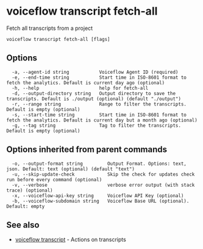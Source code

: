 # voiceflow transcript fetch-all

Fetch all transcripts from a project

```
voiceflow transcript fetch-all [flags]
```

## Options

```
  -a, --agent-id string           Voiceflow Agent ID (required)
  -e, --end-time string           Start time in ISO-8601 format to fetch the analytics. Default is current day ago (optional)
  -h, --help                      help for fetch-all
  -d, --output-directory string   Output directory to save the transcripts. Default is ./output (optional) (default "./output")
  -r, --range string              Range to filter the transcripts. Default is empty (optional)
  -s, --start-time string         Start time in ISO-8601 format to fetch the analytics. Default is current day but a month ago (optional)
  -g, --tag string                Tag to filter the transcripts. Default is empty (optional)
```

## Options inherited from parent commands

```
  -o, --output-format string         Output Format. Options: text, json. Default: text (optional) (default "text")
  -u, --skip-update-check            Skip the check for updates check run before every command (optional)
  -v, --verbose                      verbose error output (with stack trace) (optional)
  -x, --voiceflow-api-key string     Voiceflow API Key (optional)
  -b, --voiceflow-subdomain string   Voiceflow Base URL (optional). Default: empty
```

## See also

* [voiceflow transcript](/cmd/voiceflow_transcript/)	 - Actions on transcripts

